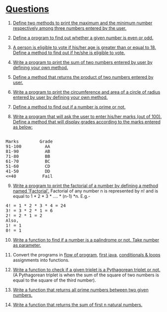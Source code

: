 # [Questions](https://github.com/kunal-kushwaha/DSA-Bootcamp-Java/blob/main/assignments/04-functions.md)

1. [Define two methods to print the maximum and the minimum number respectively among three numbers entered by the user.](https://github.com/karanrao-github/Java-Practice-Programs/blob/main/003%20Functions/function_p01.java)

2. [Define a program to find out whether a given number is even or odd.](https://github.com/karanrao-github/Java-Practice-Programs/blob/main/003%20Functions/function_p02.java)

3. [A person is eligible to vote if his/her age is greater than or equal to 18. Define a method to find out if he/she is eligible to vote.]()

4. [Write a program to print the sum of two numbers entered by user by defining your own method.]()

5. [Define a method that returns the product of two numbers entered by user.]()

6. [Write a program to print the circumference and area of a circle of radius entered by user by defining your own method.]()

7. [Define a method to find out if a number is prime or not.]()

8. [Write a program that will ask the user to enter his/her marks (out of 100). Define a method that will display grades according to the marks entered as below:]() <br/>
<pre> 
Marks        Grade 
91-100         AA 
81-90          AB 
71-80          BB 
61-70          BC 
51-60          CD 
41-50          DD 
<=40          Fail 
</pre>


9. [Write a program to print the factorial of a number by defining a method named 'Factorial'.](https://www.javatpoint.com/factorial-program-in-java)
Factorial of any number n is represented by n! and is equal to 1 * 2 * 3 * .... * (n-1) *n. E.g.- <br/>
<pre>
4! = 1 * 2 * 3 * 4 = 24 
3! = 3 * 2 * 1 = 6 
2! = 2 * 1 = 2 
Also, 
1! = 1 
0! = 1
</pre>

10. [Write a function to find if a number is a palindrome or not. Take number as parameter.](https://www.geeksforgeeks.org/check-if-a-number-is-palindrome/)

11. Convert the programs in [flow of program](01-flow-of-program.md), [first java](02-first-java.md), [conditionals & loops](03-conditionals-loops.md) assignments into functions.

12. [Write a function to check if a given triplet is a Pythagorean triplet or not.](https://www.geeksforgeeks.org/find-pythagorean-triplet-in-an-unsorted-array/) (A Pythagorean triplet is when the sum of the square of two numbers is equal to the square of the third number).

13. [Write a function that returns all prime numbers between two given numbers.](https://www.geeksforgeeks.org/program-to-find-prime-numbers-between-given-interval/)

14. [Write a function that returns the sum of first n natural numbers.](https://www.geeksforgeeks.org/program-find-sum-first-n-natural-numbers/)
